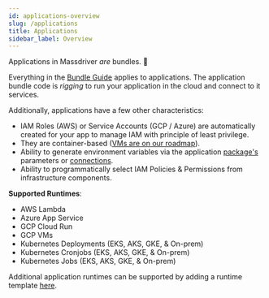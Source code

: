 ```yaml
---
id: applications-overview
slug: /applications
title: Applications
sidebar_label: Overview
---
```


Applications in Massdriver _are_ bundles. 🤯

Everything in the [Bundle Guide](/bundles) applies to applications. The application bundle code is _rigging_ to run your application in the cloud and connect to it services.

Additionally, applications have a few other characteristics:

* IAM Roles (AWS) or Service Accounts (GCP / Azure) are automatically created for your app to manage IAM with principle of least privilege.
* They are container-based ([VMs are on our roadmap](https://roadmap.massdriver.cloud/bundles/application-vm-support-cl7s8svuy3959141xipth2cwcbe)).
* Ability to generate environment variables via the application [package's](/concepts/packages) parameters or [connections](/concepts/connections).
* Ability to programmatically select IAM Policies & Permissions from infrastructure components.

**Supported Runtimes**:

* AWS Lambda
* Azure App Service
* GCP Cloud Run
* GCP VMs
* Kubernetes Deployments (EKS, AKS, GKE, & On-prem)
* Kubernetes Cronjobs (EKS, AKS, GKE, & On-prem)
* Kubernetes Jobs (EKS, AKS, GKE, & On-prem)

Additional application runtimes can be supported by adding a runtime template [here](https://github.com/massdriver-cloud/application-templates).
